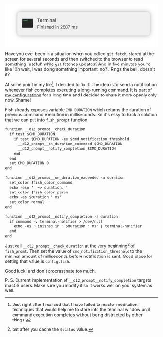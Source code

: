 ![](/images/2017-06-13-Fish-notify-me-when-you-finish/2022-07-19-17-44-48-b98438ae-65f5-11e7-975f-0bbc94238d24.webp)

Have you ever been in a situation when you called `git fetch`, stared at the screen for several seconds and then switched to the browser to read something 'useful' while `git` fetches updates? And in five minutes you're like 'Oh wait, I was doing something important, no?'. Rings the bell, doesn't it?

<!--more-->

At some point in my life[^1], I decided to fix it. The idea is to send a notification whenever fish completes executing a long-running command. It is part of [my configurations](https://github.com/d12frosted/environment/tree/master/fish) for a long time and I decided to share it more openly only now. Shame!

Fish already exposes variable `CMD_DURATION` which returns the duration of previous command execution in milliseconds. So it's easy to hack a solution that we can put into `fish_prompt` function.

``` fish
function __d12_prompt__check_duration
  if test $CMD_DURATION
    if test $CMD_DURATION -ge $cmd_notification_threshold
      __d12_prompt__on_duration_exceeded $CMD_DURATION
      __d12_prompt__notify_completion $CMD_DURATION
    end
  end
  set CMD_DURATION 0
end

function __d12_prompt__on_duration_exceeded -a duration
  set_color $fish_color_command
  echo -esn '  ~> duration: '
  set_color $fish_color_param
  echo -es $duration ' ms'
  set_color normal
end

function __d12_prompt__notify_completion -a duration
  if command -v terminal-notifier > /dev/null
    echo -es 'Finished in ' $duration ' ms' | terminal-notifier
  end
end
```

Just call `__d12_prompt__check_duration` at the very beginning[^2] of `fish_promt`. Then set the value of `cmd_notification_threshold` to the minimal amount of milliseconds before notification is sent. Good place for setting that value is `config.fish`.

Good luck, and don't procrastinate too much.

P. S. Current implementation of `__d12_prompt__notify_completion` targets macOS users. Make sure you modify it so it works well on your system as well.

[^1]: Just right after I realised that I have failed to master meditation techniques that would help me to stare into the terminal window until command execution completes without being distracted by other things.

[^2]: but after you cache the `$status` value.
